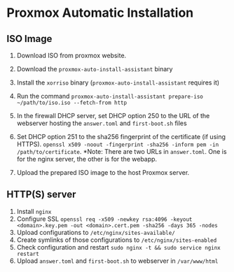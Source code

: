 # Proxmox Automatic Installation

## ISO Image
1. Download ISO from proxmox website.
2. Download the `proxmox-auto-install-assistant` binary
3. Install the `xorriso` binary (`proxmox-auto-install-assistant` requires it)
3. Run the command `proxmox-auto-install-assistant prepare-iso ~/path/to/iso.iso --fetch-from http`

4. In the firewall DHCP server, set DHCP option 250 to the URL of the webserver hosting the `answer.toml` and `first-boot.sh` files
5. Set DHCP option 251 to the sha256 fingerprint of the certificate (if using HTTPS). `openssl x509 -noout -fingerprint -sha256 -inform pem -in /path/to/certificate`. \*Note: There are two URLs in `answer.toml`. One is for the nginx server, the other is for the webapp.
6. Upload the prepared ISO image to the host Proxmox server.


## HTTP(S) server
1. Install `nginx`
2. Configure SSL `openssl req -x509 -newkey rsa:4096 -keyout <domain>.key.pem -out <domain>.cert.pem -sha256 -days 365 -nodes`
3. Upload configurations to `/etc/nginx/sites-available/`
4. Create symlinks of those configurations to `/etc/nginx/sites-enabled`
5. Check configuration and restart `sudo nginx -t && sudo service nginx restart`
6. Upload `answer.toml` and `first-boot.sh` to webserver in `/var/www/html`